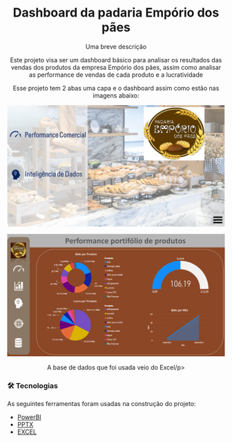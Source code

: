 <h1 align="center">Dashboard da padaria Empório dos pães</h1>

<p align="center">Uma breve descrição</p>

<p align="center">Este projeto visa ser um dashboard básico para analisar os resultados das vendas dos produtos da empresa Empório dos pães,
assim como analisar as performance de vendas de cada produto  e a lucratividade</p>

<p align="center">Esse projeto tem 2 abas uma capa e o dashboard assim como estão nas imagens abaixo:</p>

<p align="center">
  <img src="to_readme/3.png">
</p>



<p align="center">
  <img src="to_readme/4.png">
</p>


<p align="center">A base de dados que foi usada veio do Excel/p>

### 🛠 Tecnologias

As seguintes ferramentas foram usadas na construção do projeto:

- [PowerBI](https://powerbi.microsoft.com/pt-br/)
- [PPTX](https://www.office.com/launch/powerpoint)
- [EXCEL](https://office.live.com/start/Excel.aspx?ui=pt-BR)

